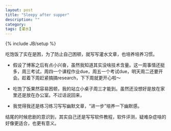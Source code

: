 ```yaml
---
layout: post
title: "Sleepy after supper"
description: ""
category: 
tags: [灌水]
---
```

{% include JB/setup %}

吃饱饭了实在是困，为了防止自己困顿，就写写灌水文章，也培养培养习惯。

* 假设了博客之后有点小兴奋，虽然我知道其实没啥技术含量。这一周事情还挺多，周三考试，周四一个课程作业due，周五一个考试due，明天周二还要开会。趁着下周赶紧搞搞research，下下周就更开心啦～

* 吃饱了饭果然容易困顿，我的站立小桌子周三才能到。虽然还没想好是放在家里还是放在办公室。不过话说回来，

* 我觉得我还是练习练习写写幽默文章，“进一步”培养一下幽默感。

结尾的时候悲剧的意识到，其实自己还是写写软件教程，软件评测，疑难杂症啥的好像更适合，也更有意义。
